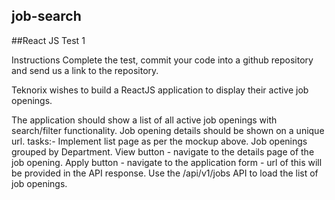 ## job-search

##React JS Test 1

Instructions
Complete the test, commit your code into a github repository and send us a link to the repository.

Teknorix wishes to build a ReactJS application to display their active job openings.

The application should show a list of all active job openings with search/filter functionality. Job opening details should be shown on a unique url.
tasks:-
Implement list page as per the mockup above.
Job openings grouped by Department.
View button - navigate to the details page of the job opening.
Apply button - navigate to the application form - url of this will be provided in the API response.
Use the /api/v1/jobs API to load the list of job openings.
